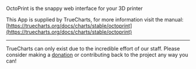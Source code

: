 OctoPrint is the snappy web interface for your 3D printer

This App is supplied by TrueCharts, for more information visit the manual: [https://truecharts.org/docs/charts/stable/octoprint](https://truecharts.org/docs/charts/stable/octoprint)

---

TrueCharts can only exist due to the incredible effort of our staff.
Please consider making a [donation](https://truecharts.org/docs/about/sponsor) or contributing back to the project any way you can!
